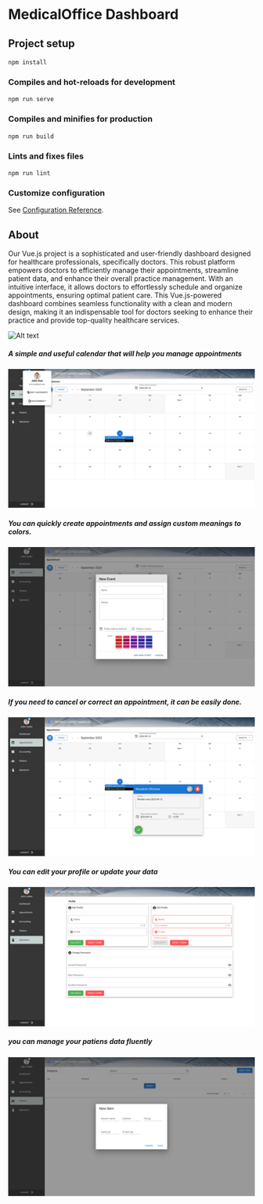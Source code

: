 # MedicalOffice Dashboard

## Project setup
```
npm install
```

### Compiles and hot-reloads for development
```
npm run serve
```

### Compiles and minifies for production
```
npm run build
```

### Lints and fixes files
```
npm run lint
```

### Customize configuration
See [Configuration Reference](https://cli.vuejs.org/config/).

## About

Our Vue.js project is a sophisticated and user-friendly dashboard designed for healthcare professionals, specifically doctors. This robust platform empowers doctors to efficiently manage their appointments, streamline patient data, and enhance their overall practice management. With an intuitive interface, it allows doctors to effortlessly schedule and organize appointments, ensuring optimal patient care. This Vue.js-powered dashboard combines seamless functionality with a clean and modern design, making it an indispensable tool for doctors seeking to enhance their practice and provide top-quality healthcare services.

![Alt text](<ReadmeFiles/Screenshot from 2023-09-13 15-55-07.png>)

##### A simple and useful calendar that will help you manage appointments 

![Alt text](<ReadmeFiles/Screenshot from 2023-09-13 15-56-44.png>)

##### You can quickly create appointments and assign custom meanings to colors.

![Alt text](<ReadmeFiles/Screenshot from 2023-09-13 15-57-35.png>)

##### If you need to cancel or correct an appointment, it can be easily done.

![Alt text](<ReadmeFiles/Screenshot from 2023-09-13 15-57-17.png>)

##### You can edit your profile or update your data

![Alt text](<ReadmeFiles/Screenshot from 2023-09-13 15-58-05.png>)

##### you can manage your patiens data fluently

![Alt text](<ReadmeFiles/Screenshot from 2023-09-13 15-58-17.png>)

